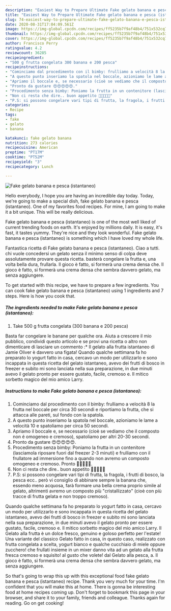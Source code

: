 ```yaml
---
description: "Easiest Way to Prepare Ultimate Fake gelato banana e pesca (istantaneo)"
title: "Easiest Way to Prepare Ultimate Fake gelato banana e pesca (istantaneo)"
slug: 74-easiest-way-to-prepare-ultimate-fake-gelato-banana-e-pesca-istantaneo
date: 2020-08-31T17:04:09.561Z
image: https://img-global.cpcdn.com/recipes/ff5235b7f9af48b4/751x532cq70/fake-gelato-banana-e-pesca-istantaneo-recipe-main-photo.jpg
thumbnail: https://img-global.cpcdn.com/recipes/ff5235b7f9af48b4/751x532cq70/fake-gelato-banana-e-pesca-istantaneo-recipe-main-photo.jpg
cover: https://img-global.cpcdn.com/recipes/ff5235b7f9af48b4/751x532cq70/fake-gelato-banana-e-pesca-istantaneo-recipe-main-photo.jpg
author: Francisco Perry
ratingvalue: 4.2
reviewcount: 36285
recipeingredient:
- "500 g frutta congelata 300 banana e 200 pesca"
recipeinstructions:
- "Cominciamo dal procedimento con il bimby: frulliamo a velocità 8 la frutta nel boccale per circa 30 secondi e riportiamo la frutta, che si attacca alle pareti, sul fondo con la spatola."
- "A questo punto inseriamo la spatola nel boccale, azioniamo le lame a velocità 10 e spatoliamo per circa 50 secondi."
- "Apriamo il boccale e, se necessario (cioè se vediamo che il composto non é omogeneo e cremoso), spatoliamo per altri 20-30 secondi."
- "Pronto da gustare 😍😍😍😍😍."
- "Procedimento senza bimby: Poniamo la frutta in un contenitore (lasciamola riposare fuori dal freezer 2-3 minuti) e frulliamo con il frullatore ad immersione fino a quando non avremo un composto omogeneo e cremoso. Pronto 🤩🤩🤩🤩🤩."
- "Non ci resta che dire.. buon appetito 🌻🌻🌻🌻🌻"
- "P.S: si possono congelare vari tipi di frutta, la fragola, i frutti di bosco, la pesca ecc.. però vi consiglio di abbinare sempre la banana che, essendo meno acquosa, farà formare una bella crema proprio simile al gelato, altrimenti avremo un composto più &#34;cristallizzato&#34; (cioè con più tracce di frutta gelata e non troppo cremoso)."
categories:
- Recipe
tags:
- fake
- gelato
- banana

katakunci: fake gelato banana 
nutrition: 273 calories
recipecuisine: American
preptime: "PT17M"
cooktime: "PT52M"
recipeyield: "3"
recipecategory: Lunch

---
```



![Fake gelato banana e pesca (istantaneo)](https://img-global.cpcdn.com/recipes/ff5235b7f9af48b4/751x532cq70/fake-gelato-banana-e-pesca-istantaneo-recipe-main-photo.jpg)

Hello everybody, I hope you are having an incredible day today. Today, we're going to make a special dish, fake gelato banana e pesca (istantaneo). One of my favorites food recipes. For mine, I am going to make it a bit unique. This will be really delicious.

Fake gelato banana e pesca (istantaneo) is one of the most well liked of current trending foods on earth. It's enjoyed by millions daily. It is easy, it's fast, it tastes yummy. They're nice and they look wonderful. Fake gelato banana e pesca (istantaneo) is something which I have loved my whole life.

Fantastica ricetta di Fake gelato banana e pesca (istantaneo). Ciao a tutti. chi vuole concedersi un gelato senza il minimo senso di colpa deve assolutamente provare questa ricetta. basterà congelare la frutta e, una volta bella dura, frullarla. Il gioco è fatto, si formerà una crema densa che. Il gioco è fatto, si formerà una crema densa che sembra davvero gelato, ma senza aggiungere.


To get started with this recipe, we have to prepare a few ingredients. You can cook fake gelato banana e pesca (istantaneo) using 1 ingredients and 7 steps. Here is how you cook that.

<!--inarticleads1-->

##### The ingredients needed to make Fake gelato banana e pesca (istantaneo):

1. Take 500 g frutta congelata (300 banana e 200 pesca)


Basta far congelare le banane per qualche ora. Aiuta a crescere il mio pubblico, condividi questo articolo e se provi una ricetta o altro non dimenticare di lasciare un commento :* Il gelato alla frutta istantaneo di Jamie Oliver è davvero una figata! Quando qualche settimana fa ho preparato lo yogurt fatto in casa, cercavo un modo per utilizzarlo e sono incappata in questa ricetta del gelato istantaneo, avevo dei frutti di bosco in freezer e subito mi sono lanciata nella sua preparazione, in due minuti avevo il gelato pronto per essere gustato, facile, cremoso e. Il mitico sorbetto magico del mio amico Larry. 

<!--inarticleads2-->

##### Instructions to make Fake gelato banana e pesca (istantaneo):

1. Cominciamo dal procedimento con il bimby: frulliamo a velocità 8 la frutta nel boccale per circa 30 secondi e riportiamo la frutta, che si attacca alle pareti, sul fondo con la spatola.
1. A questo punto inseriamo la spatola nel boccale, azioniamo le lame a velocità 10 e spatoliamo per circa 50 secondi.
1. Apriamo il boccale e, se necessario (cioè se vediamo che il composto non é omogeneo e cremoso), spatoliamo per altri 20-30 secondi.
1. Pronto da gustare 😍😍😍😍😍.
1. Procedimento senza bimby: Poniamo la frutta in un contenitore (lasciamola riposare fuori dal freezer 2-3 minuti) e frulliamo con il frullatore ad immersione fino a quando non avremo un composto omogeneo e cremoso. Pronto 🤩🤩🤩🤩🤩.
1. Non ci resta che dire.. buon appetito 🌻🌻🌻🌻🌻
1. P.S: si possono congelare vari tipi di frutta, la fragola, i frutti di bosco, la pesca ecc.. però vi consiglio di abbinare sempre la banana che, essendo meno acquosa, farà formare una bella crema proprio simile al gelato, altrimenti avremo un composto più &#34;cristallizzato&#34; (cioè con più tracce di frutta gelata e non troppo cremoso).


Quando qualche settimana fa ho preparato lo yogurt fatto in casa, cercavo un modo per utilizzarlo e sono incappata in questa ricetta del gelato istantaneo, avevo dei frutti di bosco in freezer e subito mi sono lanciata nella sua preparazione, in due minuti avevo il gelato pronto per essere gustato, facile, cremoso e. Il mitico sorbetto magico del mio amico Larry. Il Gelato alla frutta è un dolce fresco, genuino e goloso perfetto per l&#39;estate! Una variante del classico Gelato fatto in casa, in questo caso, realizzato con frutta congelata a scelta, yogurt bianco e qualche cucchiaio di miele oppure zucchero! che frullati insieme in un mixer danno vita ad un gelato alla frutta fresca cremoso e squisito! al gusto che volete! dal Gelato alla pesca, a. Il gioco è fatto, si formerà una crema densa che sembra davvero gelato, ma senza aggiungere. 

So that's going to wrap this up with this exceptional food fake gelato banana e pesca (istantaneo) recipe. Thank you very much for your time. I'm confident that you will make this at home. There is gonna be interesting food at home recipes coming up. Don't forget to bookmark this page in your browser, and share it to your family, friends and colleague. Thanks again for reading. Go on get cooking!
